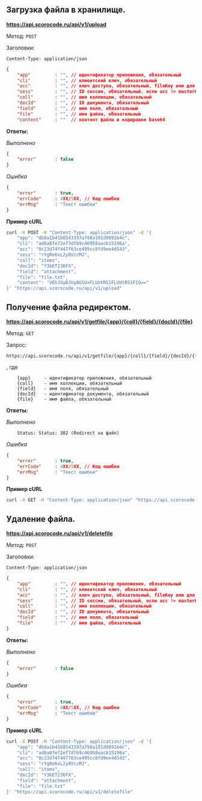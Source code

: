 ## Загрузка файла в хранилище.


**https://api.scorocode.ru/api/v1/upload**

Метод: `POST`

Заголовки:

`Content-Type: application/json`

```JSON
{
    "app"         : "", // идентификатор приложения, обязательный
    "cli"         : "", // клиентский ключ, обязательный
    "acc"         : "", // ключ доступа, обязательный, fileKey или для полного доступа masterKey
    "sess"        : "", // ID сессии, обязательный, если acc != masterKey
    "coll"        : "", // имя коллекции, обязательный
    "docId"       : "", // ID документа, обязательный
    "field"       : "", // имя поля, обязательный
    "file"        : "", // имя файла, обязательный
    "content"     : ""  // контент файла в кодировке base64
```

**Ответы:**

*Выполнено*

```JSON
{
    "error"       : false
}
```

*Ошибка*

```JSON
{
    "error"       : true,
    "errCode"     : 4XX/5XX, // Код ошибки
    "errMsg"      : "Текст ошибки"
}
```

**Пример cURL**

```bash
curl -X POST -H "Content-Type: application/json" -d '{
    "app": "db8a1b41b8543397a798a181d9891b4c",
    "cli": "ad6a8fe72ef7dfb9c46958aacb15196a",
    "acc": "8c23d74f447f63ce495cc8fd9ee4d543",
    "sess": "rYgRe6xL2y8VccMJ",
    "coll": "items",
    "docId": "Y3bET236FX",
    "field": "attachment",
    "file": "file.txt",
    "content": "VEhJUyBJUyBGSUxFLUUtRS1FLUUtRS1FIQ=="
}' "https://api.scorocode.ru/api/v1/upload"
```

## Получение файла редиректом.


**https://api.scorocode.ru/api/v1/getfile/{app}/{coll}/{field}/{docId}/{file}**

Метод: `GET`

Запрос:

```
https://api.scorocode.ru/api/v1/getfile/{app}/{coll}/{field}/{docId}/{file}
```

, где

```
    {app}     - идентификатор приложения, обязательный
    {coll}    - имя коллекции, обязательный
    {field}   - имя поля, обязательный
    {docId}   - идентификатор документа, обязательный
    {file}    - имя файла, обязательный
```

**Ответы:**

*Выполнено*

```
    Status: Status: 302 (Redirect на файл)
```

*Ошибка*

```JSON
{
    "error"       : true,
    "errCode"     : 4XX/5XX, // Код ошибки
    "errMsg"      : "Текст ошибки"
}
```

**Пример cURL**

```bash
curl -X GET -H "Content-Type: application/json" "https://api.scorocode.ru/api/v1/getfile/db8a1b41b8543397a798a181d9891b4c/items/attachment/Y3bET236FX/file.txt"
```

## Удаление файла.

**https://api.scorocode.ru/api/v1/deletefile**

Метод: `POST`

Заголовки:

`Content-Type: application/json`

```JSON
{
    "app"         : "", // идентификатор приложения, обязательный
    "cli"         : "", // клиентский ключ, обязательный
    "acc"         : "", // ключ доступа, обязательный, fileKey или для полного доступа masterKey
    "sess"        : "", // ID сессии, обязательный, если acc != masterKey
    "coll"        : "", // имя коллекции, обязательный
    "docId"       : "", // ID документа, обязательный
    "field"       : "", // имя поля, обязательный
    "file"        : ""  // имя файла, обязательный
}
```

**Ответы:**

*Выполнено*

```JSON
{
    "error"       : false
}
```

*Ошибка*

```JSON
{
    "error"       : true,
    "errCode"     : 4XX/5XX, // Код ошибки
    "errMsg"      : "Текст ошибки"
}
```

**Пример cURL**

```bash
curl -X POST -H "Content-Type: application/json" -d '{
    "app": "db8a1b41b8543397a798a181d9891b4c",
    "cli": "ad6a8fe72ef7dfb9c46958aacb15196a",
    "acc": "8c23d74f447f63ce495cc8fd9ee4d543",
    "sess": "rYgRe6xL2y8VccMJ",
    "coll": "items",
    "docId": "Y3bET236FX",
    "field": "attachment",
    "file": "file.txt"
}' "https://api.scorocode.ru/api/v1/deletefile"
```
